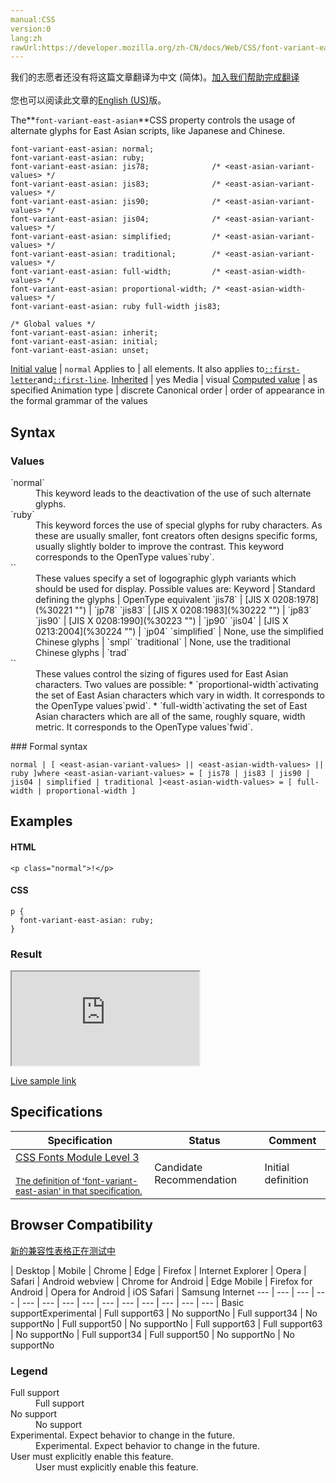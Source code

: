 ```yaml
---
manual:CSS
version:0
lang:zh
rawUrl:https://developer.mozilla.org/zh-CN/docs/Web/CSS/font-variant-east-asian
---
```




<bdi>我们的志愿者还没有将这篇文章翻译为<bdi>中文 (简体)</bdi>。[加入我们帮助完成翻译](%30220 "")<br></br>您也可以阅读此文章的[English (US)](%30118 "")版。</bdi>






The**`font-variant-east-asian`**CSS property controls the usage of alternate glyphs for East Asian scripts, like Japanese and Chinese.


```
font-variant-east-asian: normal;
font-variant-east-asian: ruby;
font-variant-east-asian: jis78;              /* <east-asian-variant-values> */
font-variant-east-asian: jis83;              /* <east-asian-variant-values> */
font-variant-east-asian: jis90;              /* <east-asian-variant-values> */
font-variant-east-asian: jis04;              /* <east-asian-variant-values> */
font-variant-east-asian: simplified;         /* <east-asian-variant-values> */
font-variant-east-asian: traditional;        /* <east-asian-variant-values> */
font-variant-east-asian: full-width;         /* <east-asian-width-values> */
font-variant-east-asian: proportional-width; /* <east-asian-width-values> */
font-variant-east-asian: ruby full-width jis83;

/* Global values */
font-variant-east-asian: inherit;
font-variant-east-asian: initial;
font-variant-east-asian: unset;
```

[Initial value](%28552 "") | `normal` 
Applies to | all elements. It also applies to[`::first-letter`](%28553 "The ::first-letter CSS pseudo-element applies styles to the first letter of the first line of a block-level element, but only when not preceded by other content (such as images or inline tables).")and[`::first-line`](%28554 "The ::first-line CSS pseudo-element applies styles to the first line of a block-level element."). 
[Inherited](%28555 "") | yes 
Media | visual 
[Computed value](%28556 "") | as specified 
Animation type | discrete 
Canonical order | order of appearance in the formal grammar of the values 


## Syntax<a name="Syntax"></a>

### Values<a name="Values"></a>
<dl><dt id=''>`normal`</dt><dd>This keyword leads to the deactivation of the use of such alternate glyphs.</dd><dt id=''>`ruby`</dt><dd>This keyword forces the use of special glyphs for ruby characters. As these are usually smaller, font creators often designs specific forms, usually slightly bolder to improve the contrast. This keyword corresponds to the OpenType values`ruby`.</dd><dt id=''>`<east-asian-variant-values>`</dt><dd>These values specify a set of logographic glyph variants which should be used for display. Possible values are:
Keyword | Standard defining the glyphs | OpenType equivalent 
`jis78` | [JIS X 0208:1978](%30221 "") | `jp78` 
`jis83` | [JIS X 0208:1983](%30222 "") | `jp83` 
`jis90` | [JIS X 0208:1990](%30223 "") | `jp90` 
`jis04` | [JIS X 0213:2004](%30224 "") | `jp04` 
`simplified` | None, use the simplified Chinese glyphs | `smpl` 
`traditional` | None, use the traditional Chinese glyphs | `trad` 

</dd><dt id=''>`<east-asian-width-values>`</dt><dd>These values control the sizing of figures used for East Asian characters. Two values are possible:
* `proportional-width`activating the set of East Asian characters which vary in width. It corresponds to the OpenType values`pwid`.
* `full-width`activating the set of East Asian characters which are all of the same, roughly square, width metric. It corresponds to the OpenType values`fwid`.
</dd></dl>
### Formal syntax<a name="Formal_syntax"></a>

```
normal | [ <east-asian-variant-values> || <east-asian-width-values> || ruby ]where <east-asian-variant-values> = [ jis78 | jis83 | jis90 | jis04 | simplified | traditional ]<east-asian-width-values> = [ full-width | proportional-width ]
```

## Examples<a name="Examples"></a>

#### HTML<a name="HTML"></a>

```
<p class="normal">!</p>
```

#### CSS<a name="CSS"></a>

```
p {
  font-variant-east-asian: ruby;
}
```

### Result<a name="Result"></a>


<iframe src='https://mdn.mozillademos.org/en-US/docs/Web/CSS/font-variant-east-asian$samples/Examples?revision=1347325' width='null' height='null'></iframe>




[Live sample link](%30225 "")


## Specifications<a name="Specifications"></a>

Specification | Status | Comment 
 ---  |  ---  |  ---  | 
[CSS Fonts Module Level 3<br></br><small>The definition of &#39;font-variant-east-asian&#39; in that specification.</small>](%30226 "") | Candidate Recommendation | Initial definition 


## Browser Compatibility<a name="Browser_Compatibility"></a>
[新的兼容性表格正在测试中<i></i>](%3360 "")

 | <abbr>Desktop<i></i></abbr> | <abbr>Mobile<i></i></abbr> 
 | <abbr>Chrome<i></i></abbr> | <abbr>Edge<i></i></abbr> | <abbr>Firefox<i></i></abbr> | <abbr>Internet Explorer<i></i></abbr> | <abbr>Opera<i></i></abbr> | <abbr>Safari<i></i></abbr> | <abbr>Android webview<i></i></abbr> | <abbr>Chrome for Android<i></i></abbr> | <abbr>Edge Mobile<i></i></abbr> | <abbr>Firefox for Android<i></i></abbr> | <abbr>Opera for Android<i></i></abbr> | <abbr>iOS Safari<i></i></abbr> | <abbr>Samsung Internet<i></i></abbr> 
 ---  |  ---  |  ---  |  ---  |  ---  |  ---  |  ---  |  ---  |  ---  |  ---  |  ---  |  ---  |  ---  |  ---  | 
Basic support<abbr>Experimental<i></i></abbr> | <abbr>Full support</abbr>63 | <abbr>No support</abbr>No | <abbr>Full support</abbr>34 | <abbr>No support</abbr>No | <abbr>Full support</abbr>50 | <abbr>No support</abbr>No | <abbr>Full support</abbr>63 | <abbr>Full support</abbr>63 | <abbr>No support</abbr>No | <abbr>Full support</abbr>34 | <abbr>Full support</abbr>50 | <abbr>No support</abbr>No | <abbr>No support</abbr>No 


### Legend<a name="Legend"></a>
<dl><dt id=''><abbr>Full support</abbr></dt><dd>Full support</dd><dt id=''><abbr>No support</abbr></dt><dd>No support</dd><dt id=''><abbr>Experimental. Expect behavior to change in the future.<i></i></abbr></dt><dd>Experimental. Expect behavior to change in the future.</dd><dt id=''><abbr>User must explicitly enable this feature.<i></i></abbr></dt><dd>User must explicitly enable this feature.</dd></dl>



